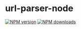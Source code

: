# url-parser-node

[![NPM version](https://img.shields.io/npm/v/@aws-sdk/url-parser-node.svg)](https://www.npmjs.com/package/@aws-sdk/url-parser-node)
[![NPM downloads](https://img.shields.io/npm/dm/@aws-sdk/url-parser-node.svg)](https://www.npmjs.com/package/@aws-sdk/url-parser-node)
